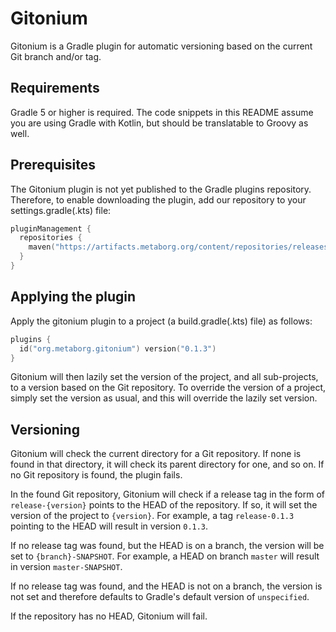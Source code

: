 # Gitonium

Gitonium is a Gradle plugin for automatic versioning based on the current Git branch and/or tag.

## Requirements

Gradle 5 or higher is required.
The code snippets in this README assume you are using Gradle with Kotlin, but should be translatable to Groovy as well.

## Prerequisites

The Gitonium plugin is not yet published to the Gradle plugins repository.
Therefore, to enable downloading the plugin, add our repository to your settings.gradle(.kts) file:

```kotlin
pluginManagement {
  repositories {
    maven("https://artifacts.metaborg.org/content/repositories/releases/")
  }
}
```

## Applying the plugin

Apply the gitonium plugin to a project (a build.gradle(.kts) file) as follows:

```kotlin
plugins {
  id("org.metaborg.gitonium") version("0.1.3")
}
```

Gitonium will then lazily set the version of the project, and all sub-projects, to a version based on the Git repository.
To override the version of a project, simply set the version as usual, and this will override the lazily set version.

## Versioning

Gitonium will check the current directory for a Git repository.
If none is found in that directory, it will check its parent directory for one, and so on.
If no Git repository is found, the plugin fails.

In the found Git repository, Gitonium will check if a release tag in the form of `release-{version}` points to the HEAD of the repository.
If so, it will set the version of the project to `{version}`.
For example, a tag `release-0.1.3` pointing to the HEAD will result in version `0.1.3`.

If no release tag was found, but the HEAD is on a branch, the version will be set to `{branch}-SNAPSHOT`.
For example, a HEAD on branch `master` will result in version `master-SNAPSHOT`.

If no release tag was found, and the HEAD is not on a branch, the version is not set and therefore defaults to Gradle's default version of `unspecified`.

If the repository has no HEAD, Gitonium will fail.
